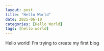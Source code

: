 ```yaml
---
layout: post
title: "Hello World"
date: 2025-06-10
categories: [Hello World]
tags: [hello world]
---
```


<!-- # Hello World -->
Hello world! I'm trying to create my first blog